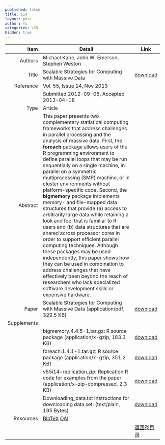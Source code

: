 ```yaml
---
published: false
title: i14
layout: post
author: Yu
categories: v55
hidden: true
---
```


| Item | Detail | Link |
|---:|---|---|
| Authors | Michael Kane, John W. Emerson, Stephen Weston| |
| Title |Scalable Strategies for Computing with Massive Data | [download](http://www.jstatsoft.org/v55/i14/paper) |
| Reference |Vol. 55, Issue 14, Nov 2013 | |
| | Submitted 2012-09-05, Accepted 2013-04-18| | 
| Type | Article| |
| Abstract | This paper presents two complementary statistical computing frameworks that address challenges in parallel processing and the analysis of massive data. First, the <b>foreach</b> package allows users of the R programming environment to define parallel loops that may be run sequentially on a single machine, in parallel on a symmetric multiprocessing (SMP) machine, or in cluster environments without platform-specific code. Second, the <b>bigmemory</b> package implements memory- and file-mapped data structures that provide (a) access to arbitrarily large data while retaining a look and feel that is familiar to R users and (b) data structures that are shared across processor cores in order to support efficient parallel computing techniques. Although these packages may be used independently, this paper shows how they can be used in combination to address challenges that have effectively been beyond the reach of researchers who lack specialized software development skills or expensive hardware.| |
| Paper | Scalable Strategies for Computing with Massive Data  (application/pdf, 329.5 KB)| [download](http://www.jstatsoft.org/v55/i14/paper) |
| Supplements | | |
| |bigmemory.4.4.5-1.tar.gz: R source package  (application/x-gzip, 183.3 KB)|  [download](http://www.jstatsoft.org/v55/i14/supp/1) |
| |foreach.1.4.1-1.tar.gz:   R source package  (application/x-gzip, 351.2 KB)|  [download](http://www.jstatsoft.org/v55/i14/supp/2) |
| |v55i14-replication.zip:   Replication R code for examples from the paper  (application/x-zip-compressed, 2.3 KB)|  [download](http://www.jstatsoft.org/v55/i14/supp/3) |
| |Downloading_data.txt Instructions for downloading data set.  (text/plain, 195 Bytes)|  [download](http://www.jstatsoft.org/v55/i14/supp/4) |
| Resources | [BibTeX](http://www.jstatsoft.org/v55/i14/bibtex) [OAI](http://www.jstatsoft.org/oai?verb=GetRecord&identifier=oai.jstatsoft/v55/i14&prefix=oai_dc)| |
| |  | [返回卷目录]({{site.baseurl}}/volume/v55.html) |